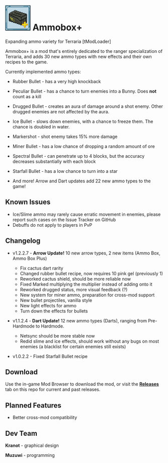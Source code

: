 [icon]: https://raw.githubusercontent.com/Muzuwi/AmmoboxPlus/master/icon.png

# ![icon] Ammobox+
Expanding ammo variety for Terraria [tModLoader]

Ammobox+ is a mod that's entirely dedicated to the ranger specialization of Terraria, and adds 30 new ammo types with new effects and their own recipes to the game.

Currently implemented ammo types:

- Rubber Bullet - has a very high knockback
- Peculiar Bullet - has a chance to turn enemies into a Bunny. Does **not** count as a kill
- Drugged Bullet - creates an aura of damage around a shot enemy. Other drugged enemies are not affected by the aura.
- Ice Bullet - slows down enemies, with a chance to freeze them. The chance is doubled in water.
- Markershot - shot enemy takes 15% more damage
- Miner Bullet - has a low chance of dropping a random amount of ore
- Spectral Bullet - can penetrate up to 4 blocks, but the accuracy decreases substantially with each block
- Starfall Bullet - has a low chance to turn into a star

- And more! Arrow and Dart updates add 22 new ammo types to the game!

## Known Issues
- Ice/Slime ammo may rarely cause erratic movement in enemies, please report such cases on the Issue Tracker on GitHub
- Debuffs do not apply to players in PvP

## Changelog
- v1.2.2.7 - **Arrow Update!** 10 new arrow types, 2 new items (Ammo Box, Ammo Box Plus)
	* Fix cactus dart rarity
	* Changed rubber bullet recipe, now requires 10 pink gel (previously 1)
	* Reworked cactus shield, should be more reliable now
	* Fixed Marked multiplying the multiplier instead of adding onto it
	* Reworked drugged status, more visual feedback (?)
	* New system for miner ammo, preparation for cross-mod support
	* New bullet projectiles, vanilla style
	* New light effects for ammo
	* Turn down the effects for bullets

- v1.1.2.4 - **Dart Update!** 12 new ammo types (Darts), ranging from Pre-Hardmode to Hardmode.
	* Netsync should be more stable now
	* Redid slime and ice effects, should work without any bugs on most enemies (a blacklist for certain enemies still exists)
- v1.0.2.2 - Fixed Starfall Bullet recipe

## Download

  Use the in-game Mod Browser to download the mod, or visit the **[Releases](https://github.com/Muzuwi/AmmoboxPlus/releases)** tab on this repo for current and past releases. 

## Planned Features
- Better cross-mod compatibility

## Dev Team

   **Kranot** - graphical design
   
   **Muzuwi** - programming
